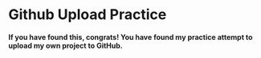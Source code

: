 # Github Upload Practice #
#### If you have found this, congrats! You have found my practice attempt to upload my own project to GitHub. ####

